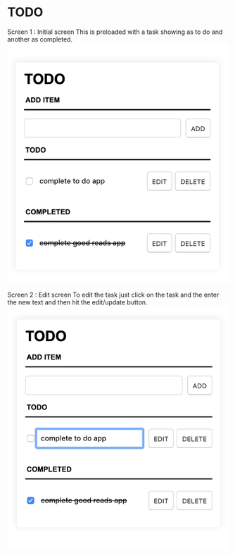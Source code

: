 # TODO

Screen 1 : Initial screen
This is preloaded with a task showing as to do and another as completed.
![GitHub Logo](/screenshots/initialscren.png)


Screen 2 : Edit screen
To edit the task just click on the task and the enter the new text and then hit the edit/update button.
![GitHub Logo](/screenshots/editscreen.png)
